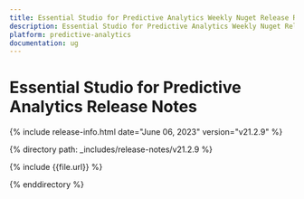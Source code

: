 ```yaml
---
title: Essential Studio for Predictive Analytics Weekly Nuget Release Release Notes  
description: Essential Studio for Predictive Analytics Weekly Nuget Release Release Notes  
platform: predictive-analytics
documentation: ug
---
```


# Essential Studio for Predictive Analytics  Release Notes  

{% include release-info.html date="June 06, 2023"  version="v21.2.9" %} 

{% directory path: _includes/release-notes/v21.2.9 %}

{% include {{file.url}} %}

{% enddirectory %}